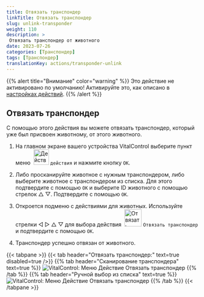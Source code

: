 ```yaml
---
title: Отвязать транспондер
linkTitle: Отвязать транспондер
slug: unlink-transponder
weight: 110
description: >
 Отвязать транспондер от животного
date: 2023-07-26
categories: [Транспондер]
tags: [Транспондер]
translationKey: actions/transponder-unlink
---
```

{{% alert title="Внимание" color="warning" %}}
Это действие не активировано по умолчанию! Активируйте это, как описано в [настройках действий](../settings/).
{{% /alert %}}

## Отвязать транспондер

С помощью этого действия вы можете отвязать транспондер, который уже был присвоен животному, от этого животного.

1. На главном экране вашего устройства VitalControl выберите пункт меню &nbsp;<img src="/icons/actions.svg" width="40" align="bottom" alt="Действия" /> `действия` и нажмите кнопку `OK`.

2. Либо просканируйте животное с нужным транспондером, либо выберите животное с транспондером из списка. Для этого подтвердите с помощью `OK` и выберите ID животного с помощью стрелок △ ▽. Подтвердите с помощью `OK`.

3. Откроется подменю с действиями для животных. Используйте стрелки ◁ ▷ △ ▽ для выбора действия &nbsp;<img src="/icons/actions/unlink-transponder.svg" width="45" align="bottom" alt="Отвязать транспондер" /> `Отвязать транспондер` и подтвердите с помощью `OK`.

4. Транспондер успешно отвязан от животного.

{{< tabpane >}}
{{< tab header="Отвязать транспондер:" text=true disabled=true />}}
{{% tab header="Сканирование транспондера" text=true %}}
![VitalControl: Меню Действие Отвязать транспондер](../images/unlinktransponder-scan.png "Отвязать транспондер")
{{% /tab %}}
{{% tab header="Ручной выбор из списка" text=true %}}
![VitalControl: Меню Действие Отвязать транспондер](../images/unlinktransponder.png "Отвязать транспондер")
{{% /tab %}}
{{< /tabpane >}}
